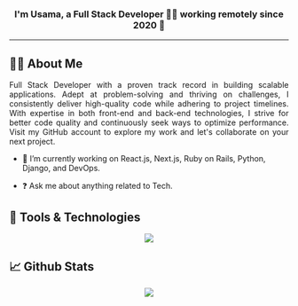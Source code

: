 ### <div align="center">I'm Usama, a Full Stack Developer 👨‍💻 working remotely since 2020 🚀</div> 
-----
  
## :technologist: About Me
<div align="justify">
  Full Stack Developer with a proven track record in building scalable applications. Adept at problem-solving and thriving on challenges, I consistently deliver high-quality code while adhering to project timelines. With expertise in both front-end and back-end technologies, I strive for better code quality and continuously seek ways to optimize performance. Visit my GitHub account to explore my work and let's collaborate on your next project.
</div>

- 🔭 I’m currently working on  React.js, Next.js, Ruby on Rails, Python, Django, and DevOps.  
  

- ❓ Ask me about anything related to Tech.  
  

## :dart: Tools & Technologies 
<div align="center">
  <img src="https://skillicons.dev/icons?i=html,css,bootstrap,materialui,tailwind,js,ts,react,next,redux,python,django,fastapi,ruby,rails,mysql,postgres,graphql,aws,gcp,azure,heroku,docker,git&perline=12" />
</div>

## 📈 Github Stats
<div align="center">
    <a href="https://git.io/streak-stats"><img src="https://streak-stats.demolab.com?user=usamabasharat"/></a><br>
</div>
